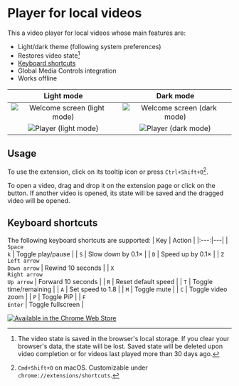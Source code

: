 # Player for local videos
This a video player for local videos whose main features are:
* Light/dark theme (following system preferences)
* Restores video state[^note]
* [Keyboard shortcuts](#keyboard-shortcuts)
* Global Media Controls integration
* Works offline

Light mode | Dark mode
:---------:|:--------:
![Welcome screen (light mode)](https://user-images.githubusercontent.com/50383865/165765909-c72741f4-2a99-40aa-b3c6-5a8e622c5e40.png) | ![Welcome screen (dark mode)](https://user-images.githubusercontent.com/50383865/165765936-fbbebb27-6a37-4469-a44a-9b03ac261354.png)
![Player (light mode)](https://user-images.githubusercontent.com/50383865/165766797-734916fd-f3e1-4a96-ac27-b2423431e158.png) | ![Player (dark mode)](https://user-images.githubusercontent.com/50383865/165766804-6310aa0c-4a04-426d-b37b-f978b9187222.png)

## Usage
To use the extension, click on its tooltip icon or press `Ctrl+Shift+O`[^1].

To open a video, drag and drop it on the extension page or click on the button. If another video is opened, its state will be saved and the dragged video will be opened.

## Keyboard shortcuts
The following keyboard shortcuts are supported:
| Key | Action |
|:---:|---|
| `Space`<br>`k` | Toggle play/pause |
| `S` | Slow down by 0.1× |
| `D` | Speed up by 0.1× |
| `Z`<br>`Left arrow`<br>`Down arrow` | Rewind 10 seconds |
| `X`<br>`Right arrow`<br>`Up arrow` | Forward 10 seconds |
| `R` | Reset default speed |
| `T` | Toggle time/remaining |
| `A` | Set speed to 1.8 |
| `M` | Toggle mute |
| `C` | Toggle video zoom |
| `P` | Toggle PiP |
| `F`<br>`Enter` | Toggle fullscreen |

[![Available in the Chrome Web Store](https://user-images.githubusercontent.com/50383865/166124241-0a01a0b4-855a-44be-8f24-b823bb1ed7bd.png)](https://chrome.google.com/webstore/detail/player-for-local-videos/jobmoeleihhccoboiljgojnjkejppiih)

[^note]: The video state is saved in the browser's local storage. If you clear your browser's data, the state will be lost. Saved state will be deleted upon video completion or for videos last played more than 30 days ago.

[^1]: `Cmd+Shift+O` on macOS. Customizable under `chrome://extensions/shortcuts`.
